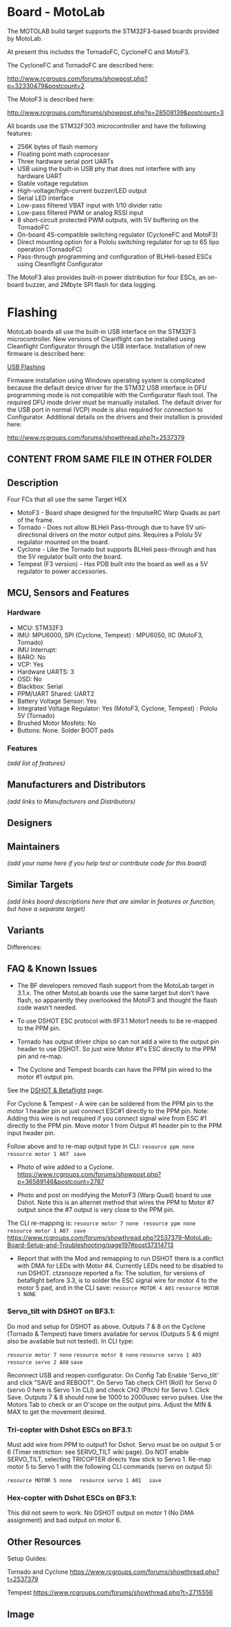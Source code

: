 # Board - MotoLab

The MOTOLAB build target supports the STM32F3-based boards provided by MotoLab.

At present this includes the TornadoFC, CycloneFC and MotoF3.

The CycloneFC and TornadoFC are described here:

http://www.rcgroups.com/forums/showpost.php?p=32330479&postcount=2

The MotoF3 is described here:

http://www.rcgroups.com/forums/showpost.php?p=28508139&postcount=3

All boards use the STM32F303 microcontroller and have the following features:

- 256K bytes of flash memory
- Floating point math coprocessor
- Three hardware serial port UARTs
- USB using the built-in USB phy that does not interfere with any hardware UART
- Stable voltage regulation
- High-voltage/high-current buzzer/LED output
- Serial LED interface
- Low-pass filtered VBAT input with 1/10 divider ratio
- Low-pass filtered PWM or analog RSSI input
- 8 short-circuit protected PWM outputs, with 5V buffering on the TornadoFC
- On-board 4S-compatible switching regulator (CycloneFC and MotoF3)
- Direct mounting option for a Pololu switching regulator for up to 6S lipo operation (TornadoFC)
- Pass-through programming and configuration of BLHeli-based ESCs using Cleanflight Configurator

The MotoF3 also provides built-in power distribution for four ESCs, an on-board buzzer, and 2Mbyte SPI flash for data logging.

# Flashing

MotoLab boards all use the built-in USB interface on the STM32F3 microcontroller. New versions of Cleanflight can be installed using Cleanflight Configurator through the USB interface. Installation of new firmware is described here:

[USB Flashing](../USB%20Flashing.md)

Firmware installation using Windows operating system is complicated because the default device driver for the STM32 USB interface in DFU programming mode is not compatible with the Configurator flash tool. The required DFU mode driver must be manually installed. The default driver for the USB port in normal (VCP) mode is also required for connection to Configurator. Additional details on the drivers and their installion is provided here:

http://www.rcgroups.com/forums/showthread.php?t=2537379

## CONTENT FROM SAME FILE IN OTHER FOLDER

## Description

Four FCs that all use the same Target HEX

- MotoF3 - Board shape designed for the ImpulseRC Warp Quads as part of the frame.
- Tornado - Does not allow BLHeli Pass-through due to have 5V uni-directional drivers on the motor output pins.
  Requires a Pololu 5V regulator mounted on the board.
- Cyclone - Like the Tornado but supports BLHeli pass-through and has the 5V regulator built onto the board.
- Tempest (F3 version) - Has PDB built into the board as well as a 5V regulator to power accessories.

## MCU, Sensors and Features

### Hardware

- MCU: STM32F3
- IMU: MPU6000, SPI (Cyclone, Tempest)
  : MPU6050, IIC (MotoF3, Tornado)
- IMU Interrupt:
- BARO: No
- VCP: Yes
- Hardware UARTS: 3
- OSD: No
- Blackbox: Serial
- PPM/UART Shared: UART2
- Battery Voltage Sensor: Yes
- Integrated Voltage Regulator: Yes (MotoF3, Cyclone, Tempest)
  : Pololu 5V (Tornado)
- Brushed Motor Mosfets: No
- Buttons: None. Solder BOOT pads

### Features

_(add list of features)_

## Manufacturers and Distributors

_(add links to Manufacturers and Distributors)_

## Designers

## Maintainers

_(add your name here if you help test or contribute code for this board)_

## Similar Targets

_(add links board descriptions here that are similar in features or function, but have a separate target)_

## Variants

Differences:

## FAQ & Known Issues

- The BF developers removed flash support from the MotoLab target in 3.1.x. The other MotoLab boards use the same target but don't have flash, so apparently they overlooked the MotoF3 and thought the flash code wasn't needed.

- To use DSHOT ESC protocol with ßF3.1 Motor1 needs to be re-mapped to the PPM pin.

- Tornado has output driver chips so can not add a wire to the output pin header to use DSHOT. So just wire Motor #1's ESC directly to the PPM pin and re-map.

- The Cyclone and Tempest boards can have the PPM pin wired to the motor #1 output pin.

See the [DSHOT & Betaflight](DSHOT%20ESC%20Protocol) page.

For Cyclone & Tempest -
A wire can be soldered from the PPM pin to the motor 1 header pin or just connect ESC#1 directly to the PPM pin.
Note: Adding this wire is not required if you connect signal wire from ESC #1 directly to the PPM pin.
Move motor 1 from Output #1 header pin to the PPM input header pin.

Follow above and to re-map output type in CLI:
`resource ppm none  `
`resource motor 1 A07 `
`save  `

- Photo of wire added to a Cyclone.
  https://www.rcgroups.com/forums/showpost.php?p=36589146&postcount=2787

- Photo and post on modifying the MotorF3 (Warp Quad) board to use Dshot. Note this is an alternet method that wires the PPM to Motor #7 output since the #7 output is very close to the PPM pin.

The CLI re-mapping is:
`resource motor 7 none `
`resource ppm none `
`resource motor 1 A07 `
`save `
https://www.rcgroups.com/forums/showthread.php?2537379-MotoLab-Board-Setup-and-Troubleshooting/page197#post37314713

- Report that with the Mod and remapping to run DSHOT there is a conflict with DMA for LEDs with Motor #4.
  Currently LEDs need to be disabled to run DSHOT.
  ctzsnooze reported a fix:
  The solution, for versions of betaflight before 3.3, is to solder the ESC signal wire for motor 4 to the motor 5 pad, and in the CLI save:
  `resource MOTOR 4 A01`
  `resource MOTOR 5 NONE`

### Servo_tilt with DSHOT on BF3.1:

Do mod and setup for DSHOT as above.
Outputs 7 & 8 on the Cyclone (Tornado & Tempest) have timers available for servos (Outputs 5 & 6 might also be available but not tested).
In CLI type:

`resource motor 7 none`
`resource motor 8 none`
`resource servo 1 A03`
`resource servo 2 A08`
`save`

Reconnect USB and reopen configurator.
On Config Tab Enable 'Servo_tilt' and click "SAVE and REBOOT".
On Servo Tab check CH1 (Roll) for Servo 0 (servo 0 here is Servo 1 in CLI) and check CH2 (Pitch) for Servo 1.
Click Save. Outputs 7 & 8 should now be 1000 to 2000usec servo pulses. Use the Motors Tab to check or an O'scope on the output pins. Adjust the MIN & MAX to get the movement desired.

### Tri-copter with Dshot ESCs on BF3.1:

Must add wire from PPM to output1 for Dshot.
Servo must be on output 5 or 6 (Timer restriction: see SERVO_TILT wiki page). Do NOT enable SERVO_TILT, selecting TRICOPTER directs Yaw stick to Servo 1.
Re-map motor 5 to Servo 1 with the following CLI commands (servo on output 5):

`resource MOTOR 5 none  `
`resource servo 1 A01  `
`save  `

### Hex-copter with Dshot ESCs on BF3.1:

This did not seem to work. No DSHOT output on motor 1 (No DMA assignment) and bad output on motor 6.

## Other Resources

Setup Guides:

Tornado and Cyclone
https://www.rcgroups.com/forums/showthread.php?t=2537379

Tempest
https://www.rcgroups.com/forums/showthread.php?t=2715556

## Image
